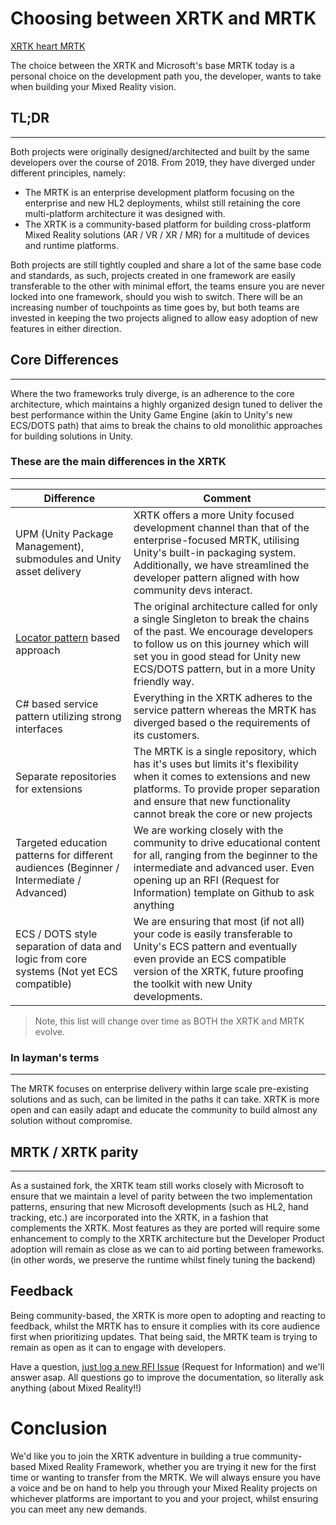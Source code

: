# Choosing between XRTK and MRTK

[XRTK heart MRTK]()

The choice between the XRTK and Microsoft's base MRTK today is a personal choice on the development path you, the developer, wants to take when building your Mixed Reality vision.

## TL;DR
----

Both projects were originally designed/architected and built by the same developers over the course of 2018. From 2019, they have diverged under different principles, namely:

* The MRTK is an enterprise development platform focusing on the enterprise and new HL2 deployments, whilst still retaining the core multi-platform architecture it was designed with.
* The XRTK is a community-based platform for building cross-platform Mixed Reality solutions (AR / VR / XR / MR) for a multitude of devices and runtime platforms.

Both projects are still tightly coupled and share a lot of the same base code and standards, as such, projects created in one framework are easily transferable to the other with minimal effort, the teams ensure you are never locked into one framework, should you wish to switch.
There will be an increasing number of touchpoints as time goes by, but both teams are invested in keeping the two projects aligned to allow easy adoption of new features in either direction.

## Core Differences
---

Where the two frameworks truly diverge, is an adherence to the core architecture, which maintains a highly organized design tuned to deliver the best performance within the Unity Game Engine (akin to Unity's new ECS/DOTS path) that aims to break the chains to old monolithic approaches for building solutions in Unity.

### These are the main differences in the XRTK

---

| Difference | Comment |
|---|---|
| UPM (Unity Package Management), submodules and Unity asset delivery | XRTK offers a more Unity focused development channel than that of the enterprise-focused MRTK, utilising Unity's built-in packaging system.  Additionally, we have streamlined the developer pattern aligned with how community devs interact.
| [Locator pattern]() based approach | The original architecture called for only a single Singleton to break the chains of the past.  We encourage developers to follow us on this journey which will set you in good stead for Unity new ECS/DOTS pattern, but in a more Unity friendly way. |
| C# based service pattern utilizing strong interfaces | Everything in the XRTK adheres to the service pattern whereas the MRTK has diverged based o the requirements of its customers. |
| Separate repositories for extensions | The MRTK is a single repository, which has it's uses but limits it's flexibility when it comes to extensions and new platforms. To provide proper separation and ensure that new functionality cannot break the core or new projects|
| Targeted education patterns for different audiences (Beginner / Intermediate / Advanced) | We are working closely with the community to drive educational content for all, ranging from the beginner to the intermediate and advanced user.  Even opening up an RFI (Request for Information) template on Github to ask anything |
| ECS / DOTS style separation of data and logic from core systems (Not yet ECS compatible) | We are ensuring that most (if not all) your code is easily transferable to Unity's ECS pattern and eventually even provide an ECS compatible version of the XRTK, future proofing the toolkit with new Unity developments. |

> Note, this list will change over time as BOTH the XRTK and MRTK evolve.

### In layman's terms

---

The MRTK focuses on enterprise delivery within large scale pre-existing solutions and as such, can be limited in the paths it can take.  XRTK is more open and can easily adapt and educate the community to build almost any solution without compromise.

## MRTK / XRTK parity

---

As a sustained fork, the XRTK team still works closely with Microsoft to ensure that we maintain a level of parity between the two implementation patterns, ensuring that new Microsoft developments (such as HL2, hand tracking, etc.) are incorporated into the XRTK, in a fashion that complements the XRTK. Most features as they are ported will require some enhancement to comply to the XRTK architecture but the Developer Product adoption will remain as close as we can to aid porting between frameworks. (in other words, we preserve the runtime whilst finely tuning the backend)

## Feedback

Being community-based, the XRTK is more open to adopting and reacting to feedback, whilst the MRTK has to ensure it complies with its core audience first when prioritizing updates.  That being said, the MRTK team is trying to remain as open as it can to engage with developers.

Have a question, [just log a new RFI Issue](https://github.com/XRTK/XRTK-Core/issues/new?assignees=&labels=question&template=request_for_information.md&title=ask%20us%20anything) (Request for Information) and we'll answer asap.  All questions go to improve the documentation, so literally ask anything (about Mixed Reality!!)

# Conclusion

We'd like you to join the XRTK adventure in building a true community-based Mixed Reality Framework, whether you are trying it new for the first time or wanting to transfer from the MRTK.  We will always ensure you have a voice and be on hand to help you through your Mixed Reality projects on whichever platforms are important to you and your project, whilst ensuring you can meet any new demands.